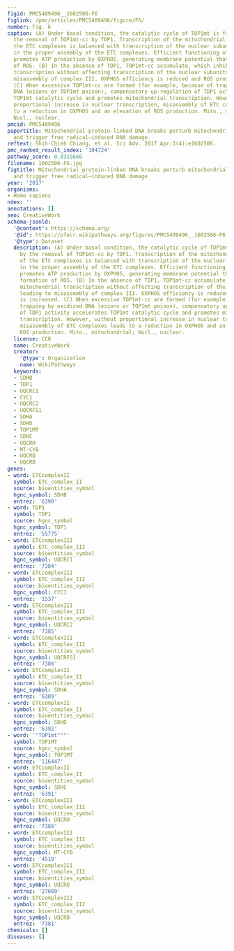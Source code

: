 ```yaml
---
figid: PMC5409496__1602506-F6
figlink: /pmc/articles/PMC5409496/figure/F6/
number: Fig. 6
caption: (A) Under basal condition, the catalytic cycle of TOP1mt is facilitated by
  the removal of TOP1mt-cc by TDP1. Transcription of the mitochondrial subunits of
  the ETC complexes is balanced with transcription of the nuclear subunits, resulting
  in the proper assembly of the ETC complexes. Efficient functioning of ETC complexes
  promotes ATP production by OXPHOS, generating membrane potential that prevents formation
  of ROS. (B) In the absence of TDP1, TOP1mt-cc accumulate, which inhibit mitochondrial
  transcription without affecting transcription of the nuclear subunits, leading to
  misassembly of complex III. OXPHOS efficiency is reduced and ROS production is increased.
  (C) When excessive TOP1mt-cc are formed (for example, because of trapping by oxidized
  DNA lesions or TOP1mt poison), compensatory up-regulation of TDP1 activity accelerates
  TOP1mt catalytic cycle and promotes mitochondrial transcription. However, without
  proportional increase in nuclear transcription, misassembly of ETC complexes leads
  to a reduction in OXPHOS and an elevation of ROS production. Mito., mitochondrial;
  Nucl., nuclear.
pmcid: PMC5409496
papertitle: Mitochondrial protein-linked DNA breaks perturb mitochondrial gene transcription
  and trigger free radical–induced DNA damage.
reftext: Shih-Chieh Chiang, et al. Sci Adv. 2017 Apr;3(4):e1602506.
pmc_ranked_result_index: '104724'
pathway_score: 0.8315666
filename: 1602506-F6.jpg
figtitle: Mitochondrial protein-linked DNA breaks perturb mitochondrial gene transcription
  and trigger free radical–induced DNA damage
year: '2017'
organisms:
- Homo sapiens
ndex: ''
annotations: []
seo: CreativeWork
schema-jsonld:
  '@context': https://schema.org/
  '@id': https://pfocr.wikipathways.org/figures/PMC5409496__1602506-F6.html
  '@type': Dataset
  description: (A) Under basal condition, the catalytic cycle of TOP1mt is facilitated
    by the removal of TOP1mt-cc by TDP1. Transcription of the mitochondrial subunits
    of the ETC complexes is balanced with transcription of the nuclear subunits, resulting
    in the proper assembly of the ETC complexes. Efficient functioning of ETC complexes
    promotes ATP production by OXPHOS, generating membrane potential that prevents
    formation of ROS. (B) In the absence of TDP1, TOP1mt-cc accumulate, which inhibit
    mitochondrial transcription without affecting transcription of the nuclear subunits,
    leading to misassembly of complex III. OXPHOS efficiency is reduced and ROS production
    is increased. (C) When excessive TOP1mt-cc are formed (for example, because of
    trapping by oxidized DNA lesions or TOP1mt poison), compensatory up-regulation
    of TDP1 activity accelerates TOP1mt catalytic cycle and promotes mitochondrial
    transcription. However, without proportional increase in nuclear transcription,
    misassembly of ETC complexes leads to a reduction in OXPHOS and an elevation of
    ROS production. Mito., mitochondrial; Nucl., nuclear.
  license: CC0
  name: CreativeWork
  creator:
    '@type': Organization
    name: WikiPathways
  keywords:
  - SDHB
  - TDP1
  - UQCRC1
  - CYC1
  - UQCRC2
  - UQCRFS1
  - SDHA
  - SDHD
  - TOP1MT
  - SDHC
  - UQCRH
  - MT-CYB
  - UQCRQ
  - UQCRB
genes:
- word: ETCcomplexII
  symbol: ETC_complex_II
  source: bioentities_symbol
  hgnc_symbol: SDHB
  entrez: '6390'
- word: TDP1
  symbol: TDP1
  source: hgnc_symbol
  hgnc_symbol: TDP1
  entrez: '55775'
- word: ETCcomplexIII
  symbol: ETC_complex_III
  source: bioentities_symbol
  hgnc_symbol: UQCRC1
  entrez: '7384'
- word: ETCcomplexIII
  symbol: ETC_complex_III
  source: bioentities_symbol
  hgnc_symbol: CYC1
  entrez: '1537'
- word: ETCcomplexIII
  symbol: ETC_complex_III
  source: bioentities_symbol
  hgnc_symbol: UQCRC2
  entrez: '7385'
- word: ETCcomplexIII
  symbol: ETC_complex_III
  source: bioentities_symbol
  hgnc_symbol: UQCRFS1
  entrez: '7386'
- word: ETCcomplexII
  symbol: ETC_complex_II
  source: bioentities_symbol
  hgnc_symbol: SDHA
  entrez: '6389'
- word: ETCcomplexII
  symbol: ETC_complex_II
  source: bioentities_symbol
  hgnc_symbol: SDHD
  entrez: '6392'
- word: '"TOP1mt"""'
  symbol: TOP1MT
  source: hgnc_symbol
  hgnc_symbol: TOP1MT
  entrez: '116447'
- word: ETCcomplexII
  symbol: ETC_complex_II
  source: bioentities_symbol
  hgnc_symbol: SDHC
  entrez: '6391'
- word: ETCcomplexIII
  symbol: ETC_complex_III
  source: bioentities_symbol
  hgnc_symbol: UQCRH
  entrez: '7388'
- word: ETCcomplexIII
  symbol: ETC_complex_III
  source: bioentities_symbol
  hgnc_symbol: MT-CYB
  entrez: '4519'
- word: ETCcomplexIII
  symbol: ETC_complex_III
  source: bioentities_symbol
  hgnc_symbol: UQCRQ
  entrez: '27089'
- word: ETCcomplexIII
  symbol: ETC_complex_III
  source: bioentities_symbol
  hgnc_symbol: UQCRB
  entrez: '7381'
chemicals: []
diseases: []
---
```

